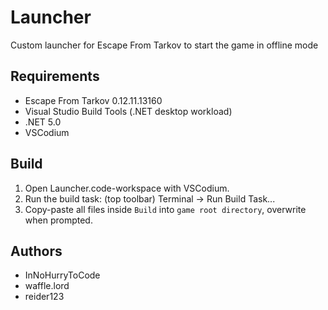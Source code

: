 # Launcher

Custom launcher for Escape From Tarkov to start the game in offline mode

## Requirements

- Escape From Tarkov 0.12.11.13160
- Visual Studio Build Tools (.NET desktop workload)
- .NET 5.0
- VSCodium

## Build

1. Open Launcher.code-workspace with VSCodium.
2. Run the build task: (top toolbar) Terminal -> Run Build Task...
3. Copy-paste all files inside `Build` into `game root directory`, overwrite when prompted.

## Authors

- InNoHurryToCode
- waffle.lord
- reider123
